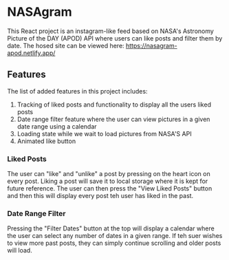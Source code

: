 # NASAgram

This React project is an instagram-like feed based on NASA's Astronomy Picture of the DAY (APOD) API where users
can like posts and filter them by date. The hosed site can be viewed here: https://nasagram-apod.netlify.app/

## Features

The list of added features in this project includes:
1. Tracking of liked posts and functionality to display all the users liked posts
2. Date range filter feature where the user can view pictures in a given date range using a calendar
3. Loading state while we wait to load pictures from NASA'S API
4. Animated like button

### Liked Posts

The user can "like" and "unlike" a post by pressing on the heart icon on every post. Liking a post
will save it to local storage where it is kept for future reference. The user can then press the "View Liked Posts"
button and then this will display every post teh user has liked in the past.

### Date Range Filter

Pressing the "Filter Dates" button at the top will display a calendar where the user can select any number of dates
in a given range. If teh suer wishes to view more past posts, they can simply continue scrolling and older posts will load.
